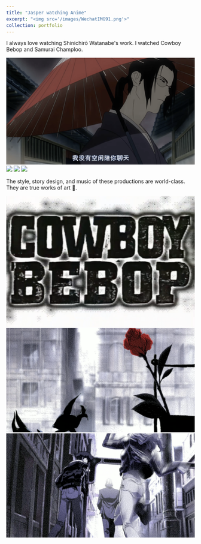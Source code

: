 ```yaml
---
title: "Jasper watching Anime"
excerpt: "<img src='/images/WechatIMG91.png'>"
collection: portfolio
---
```



I always love watching Shinichirō Watanabe's work. I watched Cowboy Bebop and Samurai Champloo.


<img src='/images/WechatIMG89.png'>

<img src='/images/WechatIMG91.png'>

<img src='/images/WechatIMG92.png'>

<img src='/images/WechatIMG93.png'>



The style, story design, and music of these productions are world-class. They are true works of art 🎨.



<img src='/images/WechatIMG94.png'>

<img src='/images/WechatIMG95.png'>

<img src='/images/WechatIMG96.png'>
